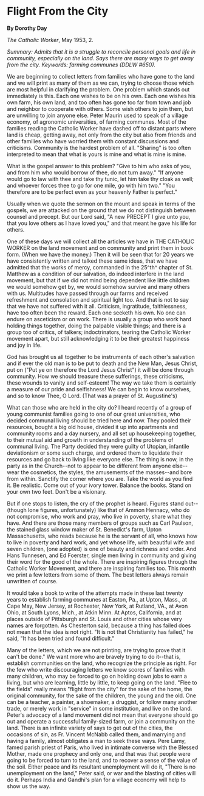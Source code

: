 Flight From the City
====================

**By Dorothy Day**

*The Catholic Worker*, May 1953, 2.

*Summary: Admits that it is a struggle to reconcile personal goals and
life in community, especially on the land. Says there are many ways to
get away from the city. Keywords: farming communes (DDLW \#650).*

We are beginning to collect letters from families who have gone to the
land and we will print as many of them as we can, trying to choose those
which are most helpful in clarifying the problem. One problem which
stands out immediately is this. Each one wishes to be on his own. Each
one wishes his own farm, his own land, and too often has gone too far
from town and job and neighbor to cooperate with others. Some wish
others to join them, but are unwilling to join anyone else. Peter Maurin
used to speak of a village economy, of agronomic universities, of
farming communes. Most of the families reading the Catholic Worker have
dashed off to distant parts where land is cheap, getting away, not only
from the city but also from friends and other families who have worried
them with constant discussions and criticisms. Community is the hardest
problem of all. "Sharing" is too often interpreted to mean that what is
yours is mine and what is mine is mine.

What is the gospel answer to this problem? "Give to him who asks of you,
and from him who would borrow of thee, do not turn away." "If anyone
would go to law with thee and take thy tunic, let him take thy cloak as
well; and whoever forces thee to go for one mile, go with him two." "You
therefore are to be perfect even as your heavenly Father is perfect."

Usually when we quote the sermon on the mount and speak in terms of the
gospels, we are attacked on the ground that we do not distinguish
between counsel and precept. But our Lord said, "A new PRECEPT I give
unto you, that you love others as I have loved you," and that meant he
gave his life for others.

One of these days we will collect all the articles we have in THE
CATHOLIC WORKER on the land movement and on community and print them in
book form. (When we have the money.) Then it will be seen that for 20
years we have consistently written and talked these same ideas, that we
have admitted that the works of mercy, commanded in the 25^th^ chapter
of St. Matthew as a condition of our salvation, do indeed interfere in
the land movement, but that if we did not mind being dependent like
little children we would somehow get by, we would somehow survive and
many others with us. Multitudes have passed through our farms and
received refreshment and consolation and spiritual light too. And that
is not to say that we have not suffered with it all. Criticism,
ingratitude, faithlessness, have too often been the reward. Each one
seeketh his own. No one can endure on asceticism or on work. There is
usually a group who work hard holding things together, doing the
palpable visible things; and there is a group too of critics, of
talkers; indoctrinators, tearing the Catholic Worker movement apart, but
still acknowledging it to be their greatest happiness and joy in life.

God has brought us all together to be instruments of each other's
salvation and if ever the old man is to be put to death and the New Man,
Jesus Christ, put on ("Put ye on therefore the Lord Jesus Christ") it
will be done through community. How we should treasure these sufferings,
these criticisms, these wounds to vanity and self-esteem! The way we
take them is certainly a measure of our pride and selfishness! We can
begin to know ourselves, and so to know Thee, O Lord. (That was a prayer
of St. Augustine's)

What can those who are held in the city do? I heard recently of a group
of young communist families going to one of our great universities, who
decided communal living should be tried here and now. They pooled their
resources, bought a big old house, divided it up into apartments and
community rooms and a day nursery, and all set up housekeeping together,
to their mutual aid and growth in understanding of the problems of
communal living. The Party decided they were guilty of Utopian,
infantile deviationism or some such charge, and ordered them to
liquidate their resources and go back to living like everyone else. The
thing is now, in the party as in the Church--not to appear to be
different from anyone else--wear the cosmetics, the styles, the
amusements of the masses--and bore from within. Sanctify the corner
where you are. Take the world as you find it. Be realistic. Come out of
your ivory tower. Balance the books. Stand on your own two feet. Don't
be a visionary.

But if one stops to listen, the cry of the prophet is heard. Figures
stand out--(though lone figures, unfortunately) like that of Ammon
Hennacy, who do not compromise, who work and pray, who live in poverty,
share what they have. And there are those many members of groups such as
Carl Paulson, the stained glass window maker of St. Benedict's farm,
Upton Massachusetts, who reads because he is the servant of all, who
knows how to live in poverty and hard work, and yet whose life, with
beautiful wife and seven children, (one adopted) is one of beauty and
richness and order. And Hans Tunnesen, and Ed Foerster, single men
living in community and giving their word for the good of the whole.
There are inspiring figures through the Catholic Worker Movement, and
there are inspiring families too. This month we print a few letters from
some of them. The best letters always remain unwritten of course.

It would take a book to write of the attempts made in these last twenty
years to establish farming communes at Easton, Pa., at Upton, Mass., at
Cape May, New Jersey, at Rochester, New York, at Rutland, VA., at Avon
Ohio, at South Lyons, Mich., at Atkin Minn. At Aptos, California, and at
places outside of Pittsburgh and St. Louis and other cities whose very
names are forgotten. As Chesterton said, because a thing has failed does
not mean that the idea is not right. "It is not that Christianity has
failed," he said, "It has been tried and found difficult."

Many of the letters, which we are not printing, are trying to prove that
it can't be done." We want more who are bravely trying to do it--that
is, establish communities on the land, who recognize the principle as
right. For the few who write discouraging letters we know scores of
families with many children, who may be forced to go on holding down
jobs to earn a living, but who are learning, little by little, to keep
going on the land. "Flee to the fields" really means "flight from the
city" for the sake of the home, the original community, for the sake of
the children, the young and the old. One can be a teacher, a painter, a
shoemaker, a druggist, or follow many another trade, or merely work in
"service" in some institution, and live on the land. Peter's advocacy of
a land movement did not mean that everyone should go out and operate a
successful family-sized farm, or join a community on the land. There is
an infinite variety of says to get out of the cities, the occasions of
sin, as Fr. Vincent McNabb called them, and marrying and having a
family, almost obligates a man to seek these ways. Pere Lamy, famed
parish priest of Paris, who lived in intimate converse with the Blessed
Mother, made one prophecy and only one, and that was that people were
going to be forced to turn to the land, and to recover a sense of the
value of the soil. Either peace and its resultant unemployment will do
it, "There is no unemployment on the land," Peter said, or war and the
blasting of cities will do it. Perhaps India and Gandhi's plan for a
village economy will help to show us the way.
